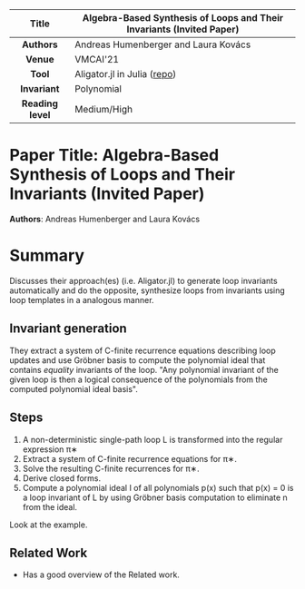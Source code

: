 | **Title**     | Algebra-Based Synthesis of Loops and Their Invariants (Invited Paper)                     |
|:-------------:|-------------------------------------------------------------------------------------------| 
| **Authors**   | Andreas Humenberger and Laura Kovács                                                      |
| **Venue**     | VMCAI'21                                                                                  |
| **Tool**      | Aligator.jl in Julia ([repo](https://github.com/ahumenberger/Aligator.jl.git))            |
| **Invariant** | Polynomial                                                                                |
| **Reading level** | Medium/High                                                                           |

# Paper Title: Algebra-Based Synthesis of Loops and Their Invariants (Invited Paper)
**Authors**: Andreas Humenberger and Laura Kovács

# Summary
Discusses their approach(es) (i.e. Aligator.jl) to generate loop invariants automatically and do the opposite, 
synthesize loops from invariants using loop templates in a analogous manner.


## Invariant generation
They extract a system of C-finite recurrence equations describing loop updates and use Gröbner basis to compute 
the polynomial ideal that contains *equality* invariants of the loop.
"Any polynomial invariant of the given loop is then a logical consequence of the polynomials from the computed polynomial ideal basis".

## Steps
1) A non-deterministic single-path loop L is transformed into the regular expression π∗
2) Extract a system of C-finite recurrence equations for π∗.
3) Solve the resulting C-finite recurrences for π∗.
4) Derive closed forms.
5) Compute a polynomial ideal I of all polynomials p(x) such that p(x) = 0 is a loop
   invariant of L by using Gröbner basis computation to eliminate n from the ideal.

Look at the example.

## Related Work
- Has a good overview of the Related work.


